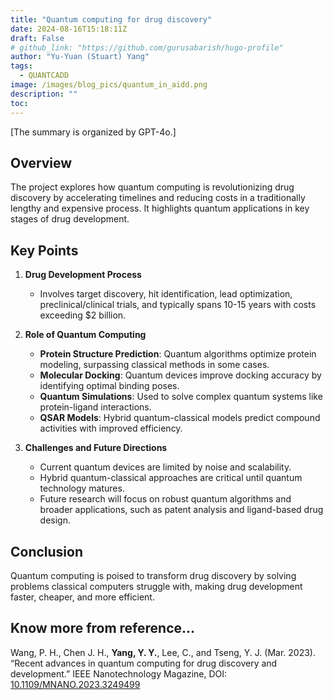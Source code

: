 ```yaml
---
title: "Quantum computing for drug discovery"
date: 2024-08-16T15:18:11Z
draft: False
# github_link: "https://github.com/gurusabarish/hugo-profile"
author: "Yu-Yuan (Stuart) Yang"
tags:
  - QUANTCADD
image: /images/blog_pics/quantum_in_aidd.png
description: ""
toc: 
---
```

[The summary is organized by GPT-4o.]

## Overview 
The project explores how quantum computing is revolutionizing drug discovery by accelerating timelines and reducing costs in a traditionally lengthy and expensive process. It highlights quantum applications in key stages of drug development.

## Key Points

1. **Drug Development Process**
   - Involves target discovery, hit identification, lead optimization, preclinical/clinical trials, and typically spans 10-15 years with costs exceeding $2 billion.

2. **Role of Quantum Computing**
   - **Protein Structure Prediction**: Quantum algorithms optimize protein modeling, surpassing classical methods in some cases.
   - **Molecular Docking**: Quantum devices improve docking accuracy by identifying optimal binding poses.
   - **Quantum Simulations**: Used to solve complex quantum systems like protein-ligand interactions.
   - **QSAR Models**: Hybrid quantum-classical models predict compound activities with improved efficiency.

3. **Challenges and Future Directions**
   - Current quantum devices are limited by noise and scalability.
   - Hybrid quantum-classical approaches are critical until quantum technology matures.
   - Future research will focus on robust quantum algorithms and broader applications, such as patent analysis and ligand-based drug design.

## Conclusion
Quantum computing is poised to transform drug discovery by solving problems classical computers struggle with, making drug development faster, cheaper, and more efficient.


## Know more from reference...
Wang, P. H., Chen J. H., **Yang, Y. Y.**, Lee, C., and Tseng, Y. J. (Mar. 2023). “Recent advances in quantum computing for drug discovery and development.” IEEE Nanotechnology Magazine, DOI: [10.1109/MNANO.2023.3249499](https://doi.org/10.1109/MNANO.2023.3249499) 